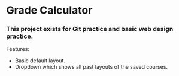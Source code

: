# Grade Calculator
### This project exists for Git practice and basic web design practice.

Features:
- Basic default layout.
- Dropdown which shows all past layouts of the saved courses.
